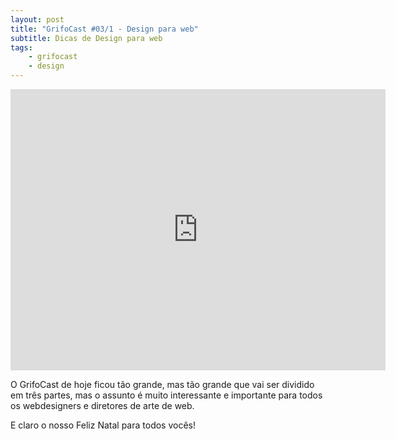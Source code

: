 ```yaml
---
layout: post
title: "GrifoCast #03/1 - Design para web"
subtitle: Dicas de Design para web
tags:
    - grifocast
    - design
---
```


<iframe id="vvq-350-vimeo-1" src="http://player.vimeo.com/video/18147459?title=1&amp;byline=1&amp;portrait=0&amp;fullscreen=1" width="600" height="450" frameborder="0">&lt;a href="http://www.vimeo.com/18147459"&gt;http://www.vimeo.com/18147459&lt;/a&gt;</iframe>

O GrifoCast de hoje ficou tão grande, mas tão grande que vai ser dividido em três partes, mas o assunto é muito interessante e importante para todos os webdesigners e diretores de arte de web.

E claro o nosso Feliz Natal para todos vocês!
